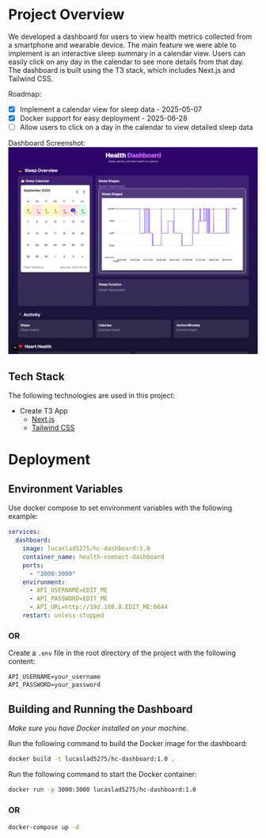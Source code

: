 # Project Overview
We developed a dashboard for users to view health metrics collected from a smartphone and wearable device. The main feature we were able to implement is an interactive sleep summary in a calendar view. Users can easily click on any day in the calendar to see more details from that day. The dashboard is built using the T3 stack, which includes Next.js and Tailwind CSS.

Roadmap:
- [x] Implement a calendar view for sleep data - 2025-05-07
- [x] Docker support for easy deployment - 2025-06-28
- [ ] Allow users to click on a day in the calendar to view detailed sleep data
  
Dashboard Screenshot:
![alt text](dash-2025-09-13.png)

## Tech Stack
The following technologies are used in this project:
- Create T3 App
  - [Next.js](https://nextjs.org)
  - [Tailwind CSS](https://tailwindcss.com)

# Deployment
## Environment Variables
Use docker compose to set environment variables with the following example:

```yaml
services:
  dashboard:
    image: lucaslad5275/hc-dashboard:1.0
    container_name: health-connect-dashboard
    ports:
      - "3000:3000"
    environment:
      - API_USERNAME=EDIT_ME
      - API_PASSWORD=EDIT_ME
      - API_URL=http://192.168.8.EDIT_ME:6644
    restart: unless-stopped
```
### OR 
Create a `.env` file in the root directory of the project with the following content:
```
API_USERNAME=your_username
API_PASSWORD=your_password
```

## Building and Running the Dashboard
*Make sure you have Docker installed on your machine.*

Run the following command to build the Docker image for the dashboard:

```bash
docker build -t lucaslad5275/hc-dashboard:1.0 .
```

Run the following command to start the Docker container:

```bash
docker run -p 3000:3000 lucaslad5275/hc-dashboard:1.0
```
### OR
```bash
docker-compose up -d
```


